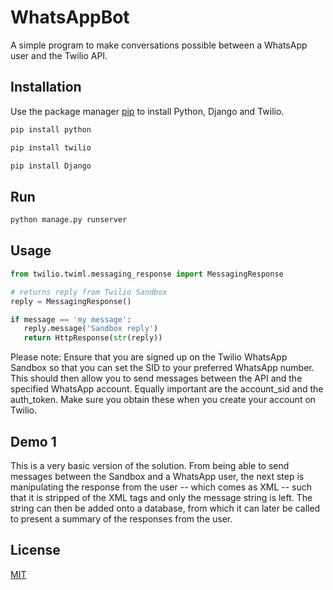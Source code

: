 # WhatsAppBot

A simple program to make conversations possible between a WhatsApp user and the Twilio API.

## Installation

Use the package manager [pip](https://pip.pypa.io/en/stable/) to install Python, Django and Twilio.

```bash
pip install python
```

```bash
pip install twilio
```

```bash
pip install Django
```

## Run

```python
python manage.py runserver
```

## Usage

```python
from twilio.twiml.messaging_response import MessagingResponse

# returns reply from Twilio Sandbox
reply = MessagingResponse()

if message == 'my message':
   reply.message('Sandbox reply')
   return HttpResponse(str(reply))
```

Please note: Ensure that you are signed up on the Twilio WhatsApp Sandbox so that you can set the SID to your preferred WhatsApp number. This should then allow you to send messages between the API and the specified WhatsApp account. Equally important are the account_sid and the auth_token. Make sure you obtain these when you create your account on Twilio.

## Demo 1
This is a very basic version of the solution. From being able to send messages between the Sandbox and a WhatsApp user, the next step is manipulating the response from the user -- which comes as XML -- such that it is stripped of the XML tags and only the message string is left. The string can then be added onto a database, from which it can later be called to present a summary of the responses from the user.

## License
[MIT](https://choosealicense.com/licenses/mit/)
